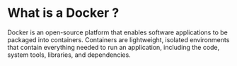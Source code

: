  <h1 center="align">What is a Docker ? </h1>
Docker is an open-source platform that enables software applications to be packaged into containers. Containers are lightweight, isolated environments that contain everything needed to run an application, including the code, system tools, libraries, and dependencies. 
